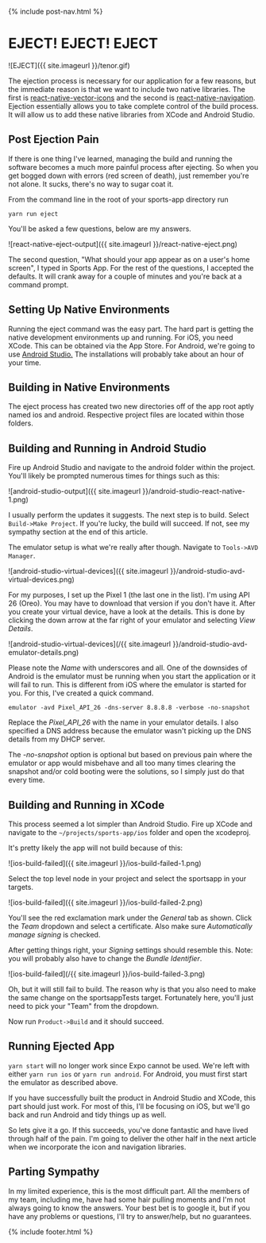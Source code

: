 {% include post-nav.html %}

# EJECT! EJECT! EJECT

![EJECT]({{ site.imageurl }}/tenor.gif)

The ejection process is necessary for our application for a few reasons, but the immediate reason is that we want to include two native libraries. The first is <a href="https://github.com/oblador/react-native-vector-icons" target="_blank">react-native-vector-icons</a> and the second is <a href="https://github.com/wix/react-native-navigation" target="_blank">react-native-navigation</a>. Ejection essentially allows you to take complete control of the build process. It will allow us to add these native libraries from XCode and Android Studio.

## Post Ejection Pain

If there is one thing I've learned, managing the build and running the software becomes a much more painful process after ejecting. So when you get bogged down with errors (red screen of death), just remember you're not alone. It sucks, there's no way to sugar coat it.

From the command line in the root of your sports-app directory run

```
yarn run eject
```

You'll be asked a few questions, below are my answers.

![react-native-eject-output]({{ site.imageurl }}/react-native-eject.png)

The second question, "What should your app appear as on a user's home screen", I typed in Sports App. For the rest of the questions, I accepted the defaults. It will crank away for a couple of minutes and you're back at a command prompt.

## Setting Up Native Environments

Running the eject command was the easy part. The hard part is getting the native development environments up and running. For iOS, you need XCode. This can be obtained via the App Store. For Android, we're going to use <a href="https://developer.android.com/studio/install.html" target="_blank">Android Studio.</a> The installations will probably take about an hour of your time.

## Building in Native Environments

The eject process has created two new directories off of the app root aptly named ios and android. Respective project files are located within those folders.

## Building and Running in Android Studio

Fire up Android Studio and navigate to the android folder within the project. You'll likely be prompted numerous times for things such as this:

![android-studio-output]({{ site.imageurl }}/android-studio-react-native-1.png)

I usually perform the updates it suggests. The next step is to build. Select `Build->Make Project`. If you're lucky, the build will succeed. If not, see my sympathy section at the end of this article.

The emulator setup is what we're really after though. Navigate to `Tools->AVD Manager`.

![android-studio-virtual-devices]({{ site.imageurl }}/android-studio-avd-virtual-devices.png)

For my purposes, I set up the Pixel 1 (the last one in the list). I'm using API 26 (Oreo). You may have to download that version if you don't have it. After you create your virtual device, have a look at the details. This is done by clicking the down arrow at the far right of your emulator and selecting _View Details_.

![android-studio-virtual-devices](/{{ site.imageurl }}/android-studio-avd-emulator-details.png)

Please note the _Name_ with underscores and all. One of the downsides of Android is the emulator must be running when you start the application or it will fail to run. This is different from iOS where the emulator is started for you. For this, I've created a quick command.

```
emulator -avd Pixel_API_26 -dns-server 8.8.8.8 -verbose -no-snapshot
```

Replace the _Pixel_API_26_ with the name in your emulator details. I also specified a DNS address because the emulator wasn't picking up the DNS details from my DHCP server.

The _-no-snapshot_ option is optional but based on previous pain where the emulator or app would misbehave and all too many times clearing the snapshot and/or cold booting were the solutions, so I simply just do that every time.

## Building and Running in XCode

This process seemed a lot simpler than Android Studio. Fire up XCode and navigate to the `~/projects/sports-app/ios` folder and open the xcodeproj.

It's pretty likely the app will not build because of this:

![ios-build-failed]({{ site.imageurl }}/ios-build-failed-1.png)

Select the top level node in your project and select the sportsapp in your targets.

![ios-build-failed]({{ site.imageurl }}/ios-build-failed-2.png)

You'll see the red exclamation mark under the _General_ tab as shown. Click the _Team_ dropdown and select a certificate. Also make sure _Automatically manage signing_ is checked.

After getting things right, your _Signing_ settings should resemble this. Note: you will probably also have to change the _Bundle Identifier_.

![ios-build-failed](/{{ site.imageurl }}/ios-build-failed-3.png)

Oh, but it will still fail to build. The reason why is that you also need to make the same change on the sportsappTests target. Fortunately here, you'll just need to pick your "Team" from the dropdown.

Now run `Product->Build` and it should succeed.

## Running Ejected App

`yarn start` will no longer work since Expo cannot be used. We're left with either `yarn run ios` or `yarn run android`. For Android, you must first start the emulator as described above.

If you have successfully built the product in Android Studio and XCode, this part should just work. For most of this, I'll be focusing on iOS, but we'll go back and run Android and tidy things up as well.

So lets give it a go. If this succeeds, you've done fantastic and have lived through half of the pain. I'm going to deliver the other half in the next article when we incorporate the icon and navigation libraries.

## Parting Sympathy

In my limited experience, this is the most difficult part. All the members of my team, including me, have had some hair pulling moments and I'm not always going to know the answers. Your best bet is to google it, but if you have any problems or questions, I'll try to answer/help, but no guarantees.

{% include footer.html %}
